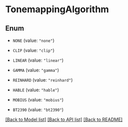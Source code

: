 # TonemappingAlgorithm

## Enum


* `NONE` (value: `"none"`)

* `CLIP` (value: `"clip"`)

* `LINEAR` (value: `"linear"`)

* `GAMMA` (value: `"gamma"`)

* `REINHARD` (value: `"reinhard"`)

* `HABLE` (value: `"hable"`)

* `MOBIUS` (value: `"mobius"`)

* `BT2390` (value: `"bt2390"`)


[[Back to Model list]](../README.md#documentation-for-models) [[Back to API list]](../README.md#documentation-for-api-endpoints) [[Back to README]](../README.md)


